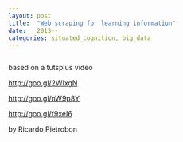 ```yaml
---
layout: post
title:  "Web scraping for learning information"
date:   2013--
categories: situated_cognition, big_data
---
```


![]()

<title>{{ page.title }}</title>


based on a tutsplus video 

http://goo.gl/2WIxgN

<!-- can't post this video -->


http://goo.gl/nW9p8Y

http://goo.gl/f9xeI6

by Ricardo Pietrobon

